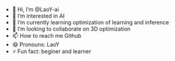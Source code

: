 - 👋 Hi, I’m @LaoY-ai
- 👀 I’m interested in AI
- 🌱 I’m currently learning optimization of learning and inference
- 💞️ I’m looking to collaborate on 3D optimization
- 📫 How to reach me Github
- 😄 Pronouns: LaoY
- ⚡ Fun fact: beginer and learner

<!---
LaoY-ai/LaoY-ai is a ✨ special ✨ repository because its `README.md` (this file) appears on your GitHub profile.
You can click the Preview link to take a look at your changes.
--->
